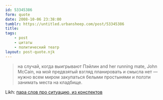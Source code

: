 ```yaml
---
id: 53345386
form: quote
date: 2008-10-06 23:38:00
tumblr: https://untitled.urbansheep.com/post/53345386
title: 
tags:
    - post
    - цитаты
    - политический театр
layout: post-quote.njk
---
```


<blockquote>
на случай, когда выигрывают Пэйлин and her running mate, John McCain, на мой предвзятый взгляд планировать и смысла нет — нужно всем миром закупаться белыми простынями и ползти занимать места на кладбище.
</blockquote>

Likh: <a href="http://likh.livejournal.com/106251.html">пара слов про ситуацию, из конспектов</a>
